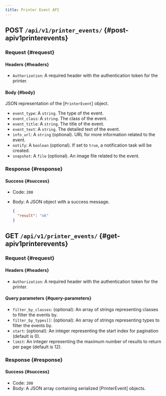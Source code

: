 ```yaml
---
title: Printer Event API
---
```


## POST `/api/v1/printer_events/` {#post-apiv1printerevents}

### Request {#request}

#### Headers {#headers}

- `Authorization`: A required header with the authentication token for the printer.

#### Body {#body}
JSON representation of the [`PrinterEvent`] object.
- `event_type`: A `string`. The type of the event.
- `event_class`: A `string`. The class of the event.
- `event_title`: A `string`. The title of the event.
- `event_text`: A `string`. The detailed text of the event.
- `info_url`: A `string` (optional). URL for more information related to the event.
- `notify`: A `boolean` (optional). If set to `true`, a notification task will be created.
- `snapshot`: A `file` (optional). An image file related to the event.

### Response {#response}

#### Success {#success}

- Code: `200`
- Body: A JSON object with a success message.

  ```json
  {
    "result": "ok"
  }

## GET `/api/v1/printer_events/` {#get-apiv1printerevents}

### Request {#request}

#### Headers {#headers}

- `Authorization`: A required header with the authentication token for the printer.

#### Query parameters {#query-parameters}

- `filter_by_classes`: (optional): An array of strings representing classes to filter the events by.
- `filter_by_types[]`: (optional): An array of strings representing types to filter the events by.
- `start`: (optional): An integer representing the start index for pagination (default is 0).
- `limit`: An integer representing the maximum number of results to return per page (default is 12).

### Response {#response}

#### Success {#success}

- Code: `200`
- Body: A JSON array containing serialized [PrinterEvent] objects.